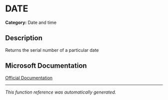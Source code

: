 # DATE

**Category:** Date and time

## Description
Returns the serial number of a particular date

## Microsoft Documentation
[Official Documentation](https://support.microsoft.com//en-us/office/date-function-e36c0c8c-4104-49da-ab83-82328b832349)

---
*This function reference was automatically generated.*
